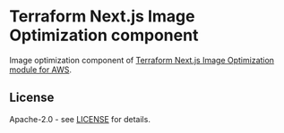 # Terraform Next.js Image Optimization component

Image optimization component of [Terraform Next.js Image Optimization module for AWS](https://github.com/dealmore/terraform-aws-next-js-image-optimization).

## License

Apache-2.0 - see [LICENSE](https://github.com/dealmore/terraform-aws-next-js-image-optimization/blob/main/LICENSE) for details.
